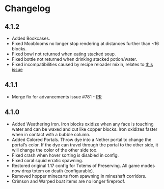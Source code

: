 # Changelog

## 4.1.2

* Added Bookcases.
* Fixed Mooblooms no longer stop rendering at distances further than ~16 blocks.
* Fixed bowl not returned when eating stacked soup.
* Fixed bottle not returned when drinking stacked potion/water.
* Fixed incompatibilities caused by recipe reloader mixin, relates to [this issue](https://github.com/TelepathicGrunt/RepurposedStructures-Fabric/issues/205)

## 4.1.1

* Merge fix for advancements issue #781 - [PR](https://github.com/svenhjol/Charm/pull/738)

## 4.1.0

* Added Weathering Iron. Iron blocks oxidize when any face is touching water and can be waxed and cut like copper blocks. Iron oxidizes faster when in contact with a bubble column.
* Added Colored Portals. Throw dye into a Nether portal to change the portal's color. If the dye can travel through the portal to the other side, it will change the color of the other side too.
* Fixed crash when hover sorting is disabled in config.
* Fixed coral squid erratic spawning.
* Restored original 1.17 config for Totems of Preserving. All game modes now drop totem on death (configurable).
* Removed hopper minecarts from spawning in mineshaft corridors.
* Crimson and Warped boat items are no longer fireproof.